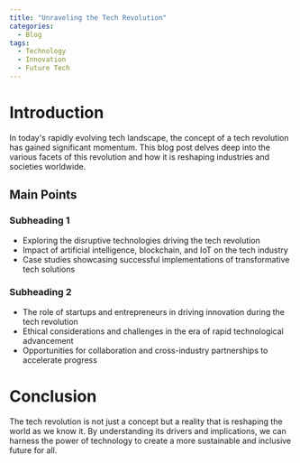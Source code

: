 ```yaml
---
title: "Unraveling the Tech Revolution"
categories:
  - Blog
tags:
  - Technology
  - Innovation
  - Future Tech
---
```


# Introduction
In today's rapidly evolving tech landscape, the concept of a tech revolution has gained significant momentum. This blog post delves deep into the various facets of this revolution and how it is reshaping industries and societies worldwide.

## Main Points

### Subheading 1
- Exploring the disruptive technologies driving the tech revolution
- Impact of artificial intelligence, blockchain, and IoT on the tech industry
- Case studies showcasing successful implementations of transformative tech solutions

### Subheading 2
- The role of startups and entrepreneurs in driving innovation during the tech revolution
- Ethical considerations and challenges in the era of rapid technological advancement
- Opportunities for collaboration and cross-industry partnerships to accelerate progress

# Conclusion
The tech revolution is not just a concept but a reality that is reshaping the world as we know it. By understanding its drivers and implications, we can harness the power of technology to create a more sustainable and inclusive future for all.